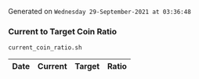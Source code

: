 Generated on `Wednesday 29-September-2021 at 03:36:48`

### Current to Target Coin Ratio
`current_coin_ratio.sh`

Date|Current|Target|Ratio
---|---|---|---
